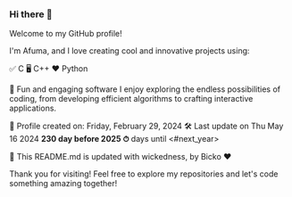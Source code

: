 ### Hi there 👋
Welcome to my GitHub profile!

I'm Afuma, and I love creating cool and innovative projects using:

✅ C
🖥️ C++
❤️ Python

🎉 Fun and engaging software
I enjoy exploring the endless possibilities of coding, from developing efficient algorithms to crafting interactive applications.

📅 Profile created on: Friday, February 29, 2024
🛠️ Last update on Thu May 16 2024
**230 day before 2025 ⏱** days until <#next_year>

🤖 This README.md is updated with wickedness, by Bicko ❤️

Thank you for visiting! Feel free to explore my repositories and let's code something amazing together!


